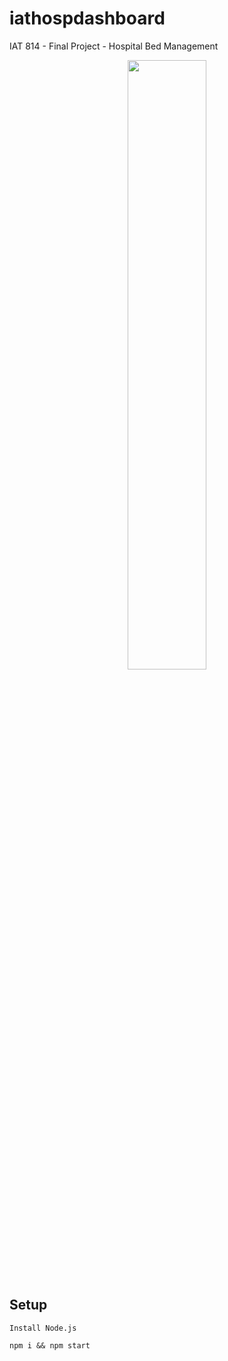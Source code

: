 # iathospdashboard
IAT 814 - Final Project - Hospital Bed Management


<p align="center">
<img src="https://i.imgur.com/kYdbxDQ.png" width="50%">
</p>


## Setup
```
Install Node.js
```

```
npm i && npm start
```
